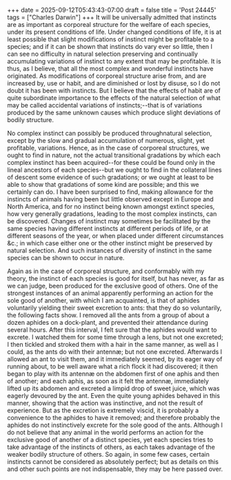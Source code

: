 +++
date = 2025-09-12T05:43:43-07:00
draft = false
title = 'Post 24445'
tags = ["Charles Darwin"]
+++
It will be universally admitted that instincts are as important as corporeal structure for the welfare of each species, under its present conditions of life. Under changed conditions of life, it is at least possible that slight modifications of instinct might be profitable to a species; and if it can be shown that instincts do vary ever so little, then I can see no difficulty in natural selection preserving and continually accumulating variations of instinct to any extent that may be profitable. It is thus, as I believe, that all the most complex and wonderful instincts have originated. As modifications of corporeal structure arise from, and are increased by, use or habit, and are diminished or lost by disuse, so I do not doubt it has been with instincts. But I believe that the effects of habit are of quite subordinate importance to the effects of the natural selection of what may be called accidental variations of instincts;--that is of variations produced by the same unknown causes which produce slight deviations of bodily structure.

No complex instinct can possibly be produced throughnatural selection, except by the slow and gradual accumulation of numerous, slight, yet profitable, variations. Hence, as in the case of corporeal structures, we ought to find in nature, not the actual transitional gradations by which each complex instinct has been acquired--for these could be found only in the lineal ancestors of each species--but we ought to find in the collateral lines of descent some evidence of such gradations; or we ought at least to be able to show that gradations of some kind are possible; and this we certainly can do. I have been surprised to find, making allowance for the instincts of animals having been but little observed except in Europe and North America, and for no instinct being known amongst extinct species, how very generally gradations, leading to the most complex instincts, can be discovered. Changes of instinct may sometimes be facilitated by the same species having different instincts at different periods of life, or at different seasons of the year, or when placed under different circumstances &c.; in which case either one or the other instinct might be preserved by natural selection. And such instances of diversity of instinct in the same species can be shown to occur in nature.

Again as in the case of corporeal structure, and conformably with my theory, the instinct of each species is good for itself, but has never, as far as we can judge, been produced for the exclusive good of others. One of the strongest instances of an animal apparently performing an action for the sole good of another, with which I am acquainted, is that of aphides voluntarily yielding their sweet excretion to ants: that they do so voluntarily, the following facts show. I removed all the ants from a group of about a dozen aphides on a dock-plant, and prevented their attendance during several hours. After this interval, I felt sure that the aphides would want to excrete. I watched them for some time through a lens, but not one excreted; I then tickled and stroked them with a hair in the same manner, as well as I could, as the ants do with their antennæ; but not one excreted. Afterwards I allowed an ant to visit them, and it immediately seemed, by its eager way of running about, to be well aware what a rich flock it had discovered; it then began to play with its antennæ on the abdomen first of one aphis and then of another; and each aphis, as soon as it felt the antennæ, immediately lifted up its abdomen and excreted a limpid drop of sweet juice, which was eagerly devoured by the ant. Even the quite young aphides behaved in this manner, showing that the action was instinctive, and not the result of experience. But as the excretion is extremely viscid, it is probably a convenience to the aphides to have it removed; and therefore probably the aphides do not instinctively excrete for the sole good of the ants. Although I do not believe that any animal in the world performs an action for the exclusive good of another of a distinct species, yet each species tries to take advantage of the instincts of others, as each takes advantage of the weaker bodily structure of others. So again, in some few cases, certain instincts cannot be considered as absolutely perfect; but as details on this and other such points are not indispensable, they may be here passed over.
